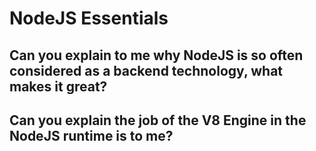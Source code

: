 # NodeJS Essentials

## Can you explain to me why NodeJS is so often considered as a backend technology, what makes it great?

## Can you explain the job of the V8 Engine in the NodeJS runtime is to me?
